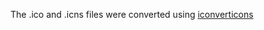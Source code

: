 The .ico and .icns files were converted using [iconverticons]

[iconverticons]: http://iconverticons.com/online/
